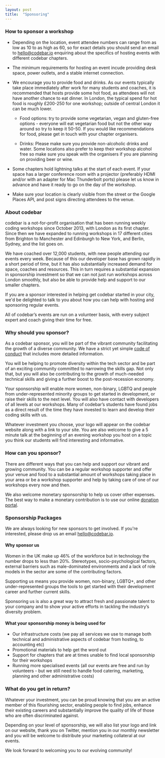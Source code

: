 ```yaml
---
layout: post
title:  "Sponsoring"
---
```


### How to sponsor a workshop

- Depending on the location, event attendee numbers can range from as low as 10 to as high as 60, so for exact details you should send an email to <hello@codebar.io> enquiring about the specifics of hosting events with different codebar chapters.

- The minimum requirements for hosting an event incude providing desk space, power outlets, and a stable internet connection.

- We encourage you to provide food and drinks. As our events typically take place immediately after work for many students and coaches, it is recommended that hosts provide some hot food, as attendees will not have another chance to eat dinner. In London, the typical spend for hot food is roughly £200-250 for one workshop; outside of central London it can be much lower.

  - Food options: try to provide some vegetarian, vegan and gluten-free options - everyone will eat vegetarian food but not the other way around so try to keep it 50-50. If you would like recommendations for food, please get in touch with your chapter organisers.

  - Drinks: Please make sure you provide non-alcoholic drinks and water. Some locations also prefer to keep their workshop alcohol free so make sure you speak with the organisers if you are planning on providing beer or wine.


- Some chapters hold lightning talks at the start of each event. If your space has a larger conference room with a projector (preferably HDMI and/or with an adapter for Mac Thunderbolt ports) please let us know in advance and have it ready to go on the day of the workshop.

- Make sure your location is clearly visible from the street or the Google Places API, and post signs directing attendees to the venue.

### About codebar

codebar is a not-for-profit organisation that has been running weekly coding workshops since October 2013, with London as its first chapter. Since then we have expanded to running workshops in 17 different cities from Brighton to Manchester and Edinburgh to New York, and Berlin, Sydney, and the list goes on.

We have coached over 12,000 students, with new people attending our events every week. Because of this our developer base has grown rapidly in a short period of time, but it has also substantially increased demand for space, coaches and resources. This in turn requires a substantial expansion in sponsorship investment so that we can not just run workshops across London smoothly, but also be able to provide help and support to our smaller chapters.

If you are a sponsor interested in helping get codebar started in your city, we'd be delighted to talk to you about how you can help with hosting and sponsoring regular events.

All of codebar’s events are run on a volunteer basis, with every subject expert and coach giving their time for free.

### Why should you sponsor?

As a codebar sponsor, you will be part of the vibrant community facilitating the growth of a diverse community. We have a strict yet simple [code of conduct](https://codebar.io/code-of-conduct) that includes more detailed information.

You will be helping to promote diversity within the tech sector and be part of an exciting community committed to narrowing the skills gap. Not only that, but you will also be contributing to the growth of much-needed technical skills and giving a further boost to the post-recession economy.

Your sponsorship will enable more women, non-binary, LGBTQ and people from under-represented minority groups to get started in development, or raise their skills to the next level. You will also have contact with developers of all levels at our workshops. Many of codebar’s students have found jobs as a direct result of the time they have invested to learn and develop their coding skills with us.

Whatever investment you choose, your logo will appear on the codebar website along with a link to your site. You are also welcome to give a 5 minute talk at the beginning of an evening workshop you host on a topic you think our students will find interesting and informative.


### How can you sponsor?

There are different ways that you can help and support our vibrant and growing community. You can be a regular workshop supporter and offer your venue and food to a substantial amount of workshops taking place in your area or be a workshop supporter and help by taking care of one of our workshops every now and then.

We also welcome monetary sponsorship to help us cover other expenses. The best way to make a monetary contribution is to use our online [donation portal](https://codebar.enthuse.com/donate/#!/).


### Sponsorship Packages

We are always looking for new sponsors to get involved. If you're interested, please drop us an email <hello@codebar.io>.


#### Why sponsor us

Women in the UK make up 46% of the workforce but in technology the number drops to less than 20%. Stereotypes, socio-psychological factors, external barriers such as male-dominated environments and a lack of role models in the sector are some of the contributing factors.

Supporting us means you provide women, non-binary, LGBTQ+, and other under-represented groups the tools to get started with their development career and further current skills.

Sponsoring us is also a great way to attract fresh and passionate talent to your company and to show your active efforts in tackling the industry’s diversity problem.


#### What your sponsorship money is being used for

- Our infrastructure costs (we pay all services we use to manage both technical and administrative aspects of codebar from hosting, to accounting etc)
- Promotional materials to help get the word out
- Support for chapters that are at times unable to find local sponsorship for their workshops
- Running more specialised events (all our events are free and run by volunteers - but we still need to handle food catering, marketing, planning and other administrative costs)

### What do you get in return?

Whatever your investment, you can be proud knowing that you are an active member of this flourishing sector, enabling people to find jobs, enhance their existing careers and substantially improve the quality of life of those who are often discriminated against.

Depending on your level of sponsorship, we will also list your logo and link on our website, thank you on Twitter, mention you in our monthly newsletter and you will be welcome to distribute your marketing collateral at our events.

We look forward to welcoming you to our evolving community!
